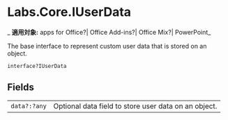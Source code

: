 
# Labs.Core.IUserData

 _ **適用対象:** apps for Office?| Office Add-ins?| Office Mix?| PowerPoint_

The base interface to represent custom user data that is stored on an object.

```
interface?IUserData
```


## Fields


|||
|:-----|:-----|
| `data?:?any`|Optional data field to store user data on an object.|
